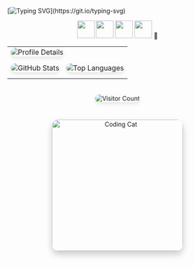 [![Typing SVG](https://readme-typing-svg.herokuapp.com?color=%2336BCF7&center=true&vCenter=true&width=900&lines=Hi+there+👋,+I+am+Yuhao+Wang.;+Welcome+to+My+Github!;+I'm+interested+in+Multi-modal+learning!;+Feel+free+to+ask+me+any+questions!)](https://git.io/typing-svg)

<div align="center">
  <img src="https://cdn.jsdelivr.net/gh/devicons/devicon/icons/github/github-original.svg" width="40" height="40"/>
  <img src="https://cdn.jsdelivr.net/gh/devicons/devicon/icons/python/python-original.svg" width="40" height="40"/>
  <img src="https://cdn.jsdelivr.net/gh/devicons/devicon/icons/tensorflow/tensorflow-original.svg" width="40" height="40"/>
  <img src="https://cdn.jsdelivr.net/gh/devicons/devicon/icons/pytorch/pytorch-original.svg" width="40" height="40"/>
  🐾
</div>

<table>
  <tr>
    <td colspan="2">
      <img src="https://github-profile-summary-cards.vercel.app/api/cards/profile-details?username=924973292&theme=radical" 
           alt="Profile Details" 
           style="border-radius: 15px; box-shadow: 0 4px 8px rgba(0,0,0,0.1);"/>
    </td>
  </tr>
  <tr>
    <td>
      <img src="https://github-readme-stats.vercel.app/api?username=924973292&show_icons=true&theme=merko&hide_title=true" 
           alt="GitHub Stats" 
           style="border-radius: 15px; margin: 10px 0; box-shadow: 0 4px 8px rgba(0,0,0,0.1);"/>
    </td>
    <td>
      <img src="https://github-readme-stats.vercel.app/api/top-langs/?username=924973292&layout=compact&theme=tokyonight" 
           alt="Top Languages" 
           style="border-radius: 15px; margin: 10px 0; box-shadow: 0 4px 8px rgba(0,0,0,0.1);"/>
    </td>
  </tr>
</table>

<div align="center">
  <img src="https://komarev.com/ghpvc/?username=924973292&style=flat-square&color=blueviolet" 
       alt="Visitor Count" 
       style="margin: 20px 0; box-shadow: 0 4px 8px rgba(0,0,0,0.1); border-radius: 10px;"/>
</div>

<!-- 添加猫咪彩蛋 -->
<div align="center">
  <img src="https://cdn.jsdelivr.net/gh/924973292/cat-widget@main/cat-typing.gif" 
       width="300" 
       alt="Coding Cat" 
       style="border-radius: 15px; margin: 20px 0; box-shadow: 0 8px 16px rgba(0,0,0,0.2);"/>
</div>
